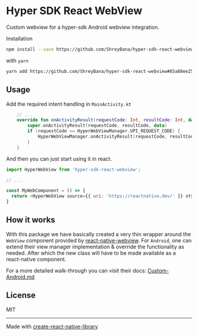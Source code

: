 # Hyper SDK React WebView

Custom webview for a hyper-sdk Android webview integration.

 Installation

```sh
npm install --save https://github.com/ShreyBana/hyper-sdk-react-webview#85a08ee25f0df41fd4406c61d149b28a746bb092
```

 with `yarn`

```sh
yarn add https://github.com/ShreyBana/hyper-sdk-react-webview#85a08ee25f0df41fd4406c61d149b28a746bb092
```

## Usage
 Add the required intent handling in `MainActivity.kt`
```kotlin
    // ...
    override fun onActivityResult(requestCode: Int, resultCode: Int, data: Intent?) {
        super.onActivityResult(requestCode, resultCode, data)
        if (requestCode == HyperWebViewManager.UPI_REQUEST_CODE) {
            HyperWebViewManager.onActivityResult(requestCode, resultCode, data)
        }
    }
```

 And then you can just start using it in react.
```js
import HyperWebView from 'hyper-sdk-react-webview';

// ...

const MyWebComponent = () => {
  return <HyperWebView source={{ uri: 'https://reactnative.dev/' }} style={{ flex: 1 }} />;
}
```
## How it works
With this package we have basically created a very thin wrapper around the `WebView` component provided by [react-native-webview](https://www.npmjs.com/package/react-native-webview). For `Android`, one can extend their view manager implementation & override the functionality as needed. After which the new class will have to be made available as a react-native component.

For a more detailed walk-through you can visit their docs: [Custom-Android.md](https://github.com/react-native-webview/react-native-webview/blob/v13.10.2/docs/Custom-Android.md)

## License

MIT

---

Made with [create-react-native-library](https://github.com/callstack/react-native-builder-bob)
